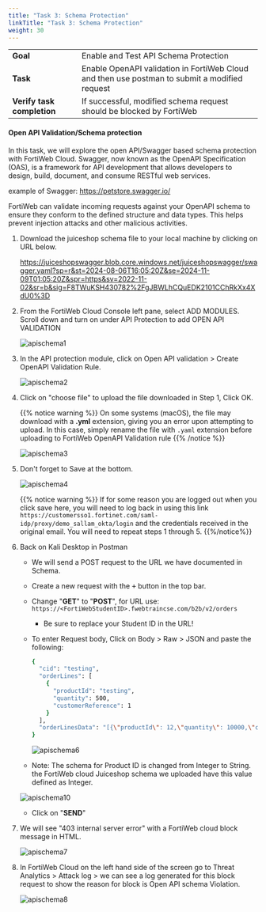 ```yaml
---
title: "Task 3: Schema Protection"
linkTitle: "Task 3: Schema Protection"
weight: 30
---
```


|                            |    |  
|----------------------------| ----
| **Goal**                   | Enable and Test API Schema Protection
| **Task**                   | Enable OpenAPI validation in FortiWeb Cloud and then use postman to submit a modified request
| **Verify task completion** | If successful, modified schema request should be blocked by FortiWeb

#### Open API Validation/Schema protection

In this task, we will explore  the open API/Swagger based schema protection with FortiWeb Cloud. Swagger, now known as the OpenAPI Specification (OAS), is a framework for API development that allows developers to design, build, document, and consume RESTful web services.

example of Swagger: https://petstore.swagger.io/

FortiWeb can validate incoming requests against your OpenAPI schema to ensure they conform to the defined structure and data types. This helps prevent injection attacks and other malicious activities.

1. Download the juiceshop schema file to your local machine by clicking on URL below.


    https://juiceshopswagger.blob.core.windows.net/juiceshopswagger/swagger.yaml?sp=r&st=2024-08-06T16:05:20Z&se=2024-11-09T01:05:20Z&spr=https&sv=2022-11-02&sr=b&sig=F8TWuKSH430782%2FgJBWLhCQuEDK2101CChRkXx4XdU0%3D


2. From the FortiWeb Cloud Console left pane, select ADD MODULES. Scroll down and turn on  under API Protection to add OPEN API VALIDATION

    ![apischema1](api-schema1.png)

3. In the API protection module, click on Open API validation > Create OpenAPI Validation Rule. 

    ![apischema2](api-schema2.png)

4. Click on "choose file" to upload the file downloaded in Step 1, Click OK. 

    {{% notice warning %}} On some systems (macOS), the file may download with a **.yml** extension, giving you an error upon attempting to upload.  In this case, simply rename the file with ```.yaml``` extension before uploading to FortiWeb OpenAPI Validation rule
    {{% /notice %}}

    ![apischema3](api-schema3.png)

5. Don't forget to Save at the bottom. 

    ![apischema4](api-schema4.png)
    
    {{% notice warning %}}
 If for some reason you are logged out when you click save here, you will need to log back in using this link ```https://customersso1.fortinet.com/saml-idp/proxy/demo_sallam_okta/login``` and the credentials received in the original email.  You will need to repeat steps 1 through 5.
    {{%/notice%}}

6. Back on Kali Desktop in Postman
    - We will send a POST request to the URL we have documented in Schema. 
    - Create a new request with the <kbd>+</kbd> button in the top bar.
    - Change "**GET**" to "**POST**", for URL use: ```https://<FortiWebStudentID>.fwebtraincse.com/b2b/v2/orders```
      - Be sure to replace your Student ID in the URL!

    - To enter Request body, Click on Body > Raw > JSON and paste the following:
    
       ```sh
       {
         "cid": "testing",
         "orderLines": [
           {
             "productId": "testing",
             "quantity": 500,
             "customerReference": 1
           }
         ],
         "orderLinesData": "[{\"productId\": 12,\"quantity\": 10000,\"customerReference\": [\"PO0000001.2\", \"SM20180105|042\"],\"couponCode\": \"pes[Bh.u*t\"},{\"productId\": 13,\"quantity\": 2000,\"customerReference\": \"PO0000003.4\"}]"
       }
       ```
       ![apischema6](api-schema6.png)
    
    - Note: The schema for Product ID is changed from Integer to String. the FortiWeb cloud Juiceshop schema we uploaded have this value defined as Integer. 
    
    ![apischema10](api-schema10.png)
    
    - Click on "**SEND**"

7. We will see "403 internal server error" with a FortiWeb cloud block message in HTML.

    ![apischema7](api-schema7.png)

8. In FortiWeb Cloud on the left hand side of the screen go to Threat Analytics > Attack log > we can see a log generated for this block request to show the reason for block is Open API schema Violation. 

    ![apischema8](api-schema8.png)
